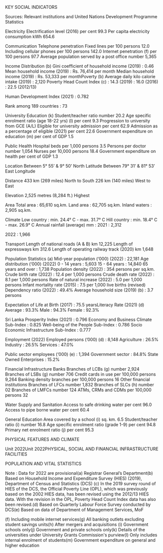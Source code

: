 KEY SOCIAL INDICATORS

Sources: Relevant institutions and United Nations Development Programme Statistics

Electricity Electrification level (2016) per cent 99.3 Per capita electricity consumption kWh 654.6

Communication Telephone penetration Fixed lines per 100 persons 12.0 Including cellular phones per 100 persons 142.0 Internet penetration (f) per 100 persons 97.7 Average population served by a post office number 5,365

Income Distribution (b) Gini coefficient of household income (2019) : 0.46 Mean household income (2019) : Rs. 76,414 per month Median household income (2019) : Rs. 53,333 per monthPoverty (b) Average daily kilo calorie intake (2019) : 2,120 Poverty Head Count Index (c) : 14.3 (2019) : 16.0 (2016) : 22.5 (2012/13)

Human Development Index (2021) : 0.782

Rank among 189 countries : 73

University Education (k) Student/teacher ratio number 20.2 Age specific enrolment ratio (age 18-22 yrs) (l) per cent 9.3 Progression to university from GCE (A/L) Eligible for university admission per cent 62.9 Admission as a percentage of eligible (2021) per cent 22.6 Government expenditure on education (m) per cent of GDP 1.5

Public Health Hospital beds per 1,000 persons 3.5 Persons per doctor number 1,054 Nurses per 10,000 persons 18.4 Government expenditure on health per cent of GDP 1.3

Location Between 5° 55’ & 9° 50’ North Latitude Between 79° 31’ & 81° 53’ East Longitude

Distance 433 km (269 miles) North to South 226 km (140 miles) West to East

Elevation 2,525 metres (8,284 ft.) Highest

Area Total area : 65,610 sq.km. Land area : 62,705 sq.km. Inland waters : 2,905 sq.km.

Climate Low country : min. 24.4° C - max. 31.7° C Hill country : min. 18.4° C - max. 26.9° C Annual rainfall (average) mm : 2021 : 2,312

2022 : 1,966

Transport Length of national roads (A & B) km 12,225 Length of expressways km 312.6 Length of operating railway track (2020) km 1,648

Population Statistics (a) Mid-year population (‘000) (2022) : 22,181 Age distribution (‘000) (2022) 0 - 14 years : 5,603 15 - 64 years : 14,840 65 years and over : 1,738 Population density (2022) : 354 persons per sq.km. Crude birth rate (2022) : 12.4 per 1,000 persons Crude death rate (2022) : 8.1 per 1,000 persons Rate of natural increase (2022) : 5.0 per 1,000 persons Infant mortality rate (2015) : 7.5 per 1,000 live births (revised) Dependency ratio (2022) : 49.4% Average household size (2019) (b) : 3.7 persons

Expectation of Life at Birth (2017) : 75.5 yearsLiteracy Rate (2021) (d) Average : 93.3% Male : 94.3% Female : 92.3%

Sri Lanka Prosperity Index (2021) : 0.796 Economy and Business Climate Sub-Index : 0.825 Well-being of the People Sub-Index : 0.786 Socio Economic Infrastructure Sub-Index : 0.777

Employment (2022) Employed persons (’000) (d) : 8,148 Agriculture : 26.5% Industry : 26.5% Services : 47.0%

Public sector employees (‘000) (e) : 1,394 Government sector : 84.8% State Owned Enterprises : 15.2%

Financial Infrastructure Banks Branches of LCBs (g) number 2,924 Branches of LSBs (g) number 706 Credit cards in use per 100,000 persons 9,264 Banking density branches per 100,000 persons 16 Other financial institutions Branches of LFCs number 1,832 Branches of SLCs (h) number 02 Branches of LMFCs number 124 ATMs, CRMs and CDMs per 100,000 persons 32

Water Supply and Sanitation Access to safe drinking water per cent 96.0 Access to pipe borne water per cent 60.4

General Education Area covered by a school (i) sq. km. 6.5 Student/teacher ratio (i) number 16.8 Age specific enrolment ratio (grade 1-9) per cent 94.8 Primary net enrolment ratio (j) per cent 95.3

PHYSICAL FEATURES AND CLIMATE

Unit 2022Unit 2022PHYSICAL, SOCIAL AND FINANCIAL INFRASTRUCTURE FACILITIES

POPULATION AND VITAL STATISTICS

Note : Data for 2022 are provisional(a) Registrar General’s Department(b) Based on Household Income and Expenditure Survey (HIES) (2019), Department of Census and Statistics (DCS) (c) In the 2019 survey round of HIES of the DCS, the Official Poverty Line (OPL), which was previously based on the 2002 HIES data, has been revised using the 2012/13 HIES data. With the revision in the OPL, Poverty Head Count Index data has also been revised.(d) Based on Quarterly Labour Force Survey conducted by DCS(e) Based on data of Department of Management Services, MoF

(f) Including mobile internet services(g) All banking outlets excluding student savings units(h) After mergers and acquisitions (i) Government schools only(j) Government and private schools only(k) Details of the universities under University Grants Commission's purview(l) Only includes internal enrolment of students(m) Government expenditure on general and higher education